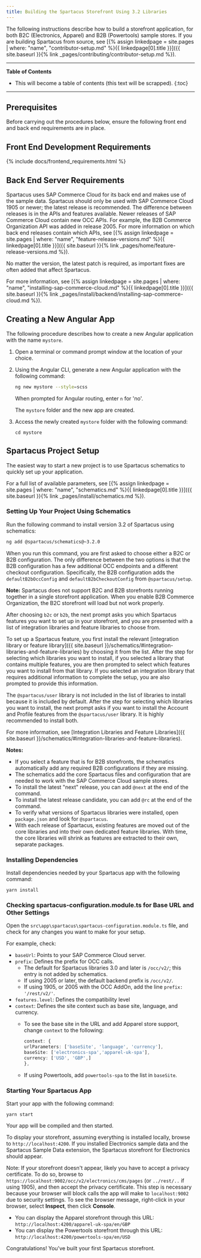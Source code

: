```yaml
---
title: Building the Spartacus Storefront Using 3.2 Libraries
---
```


The following instructions describe how to build a storefront application, for both B2C (Electronics, Apparel) and B2B (Powertools) sample stores. If you are building Spartacus from source, see [{% assign linkedpage = site.pages | where: "name", "contributor-setup.md" %}{{ linkedpage[0].title }}]({{ site.baseurl }}{% link _pages/contributing/contributor-setup.md %}).

***

**Table of Contents**

- This will become a table of contents (this text will be scrapped).
{:toc}

***

## Prerequisites

Before carrying out the procedures below, ensure the following front end and back end requirements are in place.

## Front End Development Requirements

{% include docs/frontend_requirements.html %}

## Back End Server Requirements

Spartacus uses SAP Commerce Cloud for its back end and makes use of the sample data. Spartacus should only be used with SAP Commerce Cloud 1905 or newer; the latest release is recommended. The difference between releases is in the APIs and features available. Newer releases of SAP Commerce Cloud contain new OCC APIs. For example, the B2B Commerce Organization API was added in release 2005. For more information on which back end releases contain which APIs, see [{% assign linkedpage = site.pages | where: "name", "feature-release-versions.md" %}{{ linkedpage[0].title }}]({{ site.baseurl }}{% link _pages/home/feature-release-versions.md %}).

No matter the version, the latest patch is required, as important fixes are often added that affect Spartacus.

For more information, see [{% assign linkedpage = site.pages | where: "name", "installing-sap-commerce-cloud.md" %}{{ linkedpage[0].title }}]({{ site.baseurl }}{% link _pages/install/backend/installing-sap-commerce-cloud.md %}).

## Creating a New Angular App

The following procedure describes how to create a new Angular application with the name `mystore`.

1. Open a terminal or command prompt window at the location of your choice.

2. Using the Angular CLI, generate a new Angular application with the following command:

   ```bash
   ng new mystore --style=scss
   ```

   When prompted for Angular routing, enter `n` for 'no'.

   The `mystore` folder and the new app are created.

3. Access the newly created `mystore` folder with the following command:

     ```shell
     cd mystore
     ```

## Spartacus Project Setup

The easiest way to start a new project is to use Spartacus schematics to quickly set up your application.

For a full list of available parameters, see [{% assign linkedpage = site.pages | where: "name", "schematics.md" %}{{ linkedpage[0].title }}]({{ site.baseurl }}{% link _pages/install/schematics.md %}).

### Setting Up Your Project Using Schematics

Run the following command to install version 3.2 of Spartacus using schematics:

```bash
ng add @spartacus/schematics@~3.2.0
```

When you run this command, you are first asked to choose either a B2C or B2B configuration. The only difference between the two options is that the B2B configuration has a few additional OCC endpoints and a different checkout configuration. Specifically, the B2B configuration adds the `defaultB2bOccConfig` and `defaultB2bCheckoutConfig` from `@spartacus/setup`.

**Note:** Spartacus does not support B2C and B2B storefronts running together in a single storefront application. When you enable B2B Commerce Organization, the B2C storefront will load but not work properly.

After choosing `b2c` or `b2b`, the next prompt asks you which Spartacus features you want to set up in your storefront, and you are presented with a list of integration libraries and feature libraries to choose from.

To set up a Spartacus feature, you first install the relevant [integration library or feature library]({{ site.baseurl }}/schematics/#integration-libraries-and-feature-libraries) by choosing it from the list. After the step for selecting which libraries you want to install, if you selected a library that contains multiple features, you are then prompted to select which features you want to install from that library. If you selected an integration library that requires additional information to complete the setup, you are also prompted to provide this information.

The `@spartacus/user` library is not included in the list of libraries to install because it is included by default. After the step for selecting which libraries you want to install, the next prompt asks if you want to install the Account and Profile features from the `@spartacus/user` library. It is highly recommended to install both.

For more information, see [Integration Libraries and Feature Libraries]({{ site.baseurl }}/schematics/#integration-libraries-and-feature-libraries).

**Notes:**

- If you select a feature that is for B2B storefronts, the schematics automatically add any required B2B configurations if they are missing.
- The schematics add the core Spartacus files and configuration that are needed to work with the SAP Commerce Cloud sample stores.
- To install the latest "next" release, you can add `@next` at the end of the command.
- To install the latest release candidate, you can add `@rc` at the end of the command.
- To verify what versions of Spartacus libraries were installed, open `package.json` and look for `@spartacus`.
- With each release of Spartacus, existing features are moved out of the core libraries and into their own dedicated feature libraries. With time, the core libraries will shrink as features are extracted to their own, separate packages.

### Installing Dependencies

Install dependencies needed by your Spartacus app with the following command:

```shell
yarn install
```

### Checking spartacus-configuration.module.ts for Base URL and Other Settings

Open the `src\app\spartacus\spartacus-configuration.module.ts` file, and check for any changes you want to make for your setup.

For example, check:

- `baseUrl`: Points to your SAP Commerce Cloud server.
- `prefix`: Defines the prefix for OCC calls.
  - The default for Spartacus libraries 3.0 and later is `/occ/v2/`; this entry is not added by schematics.
  - If using 2005 or later, the default backend prefix is `/occ/v2/`.
  - If using 1905, or 2005 with the OCC AddOn, add the line `prefix: '/rest/v2/'`.
- `features.level`: Defines the compatibility level
- `context`: Defines the site context such as base site, language, and currency.
  - To see the base site in the URL and add Apparel store support, change `context` to the following:

     ```ts
     context: {
     urlParameters: ['baseSite', 'language', 'currency'],
     baseSite: ['electronics-spa','apparel-uk-spa'],
     currency: ['USD', 'GBP',]
     },
     ```

  - If using Powertools, add `powertools-spa` to the list in `baseSite`.
  
### Starting Your Spartacus App

Start your app with the following command:

```shell
yarn start
```

Your app will be compiled and then started.

To display your storefront, assuming everything is installed locally, browse to `http://localhost:4200`. If you installed Electronics sample data and the Spartacus Sample Data extension, the Spartacus storefront for Electronics should appear.

Note: If your storefront doesn't appear, likely you have to accept a privacy certificate. To do so, browse to `https://localhost:9002/occ/v2/electronics/cms/pages` (or `../rest/..` if using 1905), and then accept the privacy certificate. This step is necessary because your browser will block calls the app will make to `localhost:9002` due to security settings. To see the browser message, right-click in your browser, select **Inspect**, then click **Console**.

- You can display the Apparel storefront through this URL: `http://localhost:4200/apparel-uk-spa/en/GBP`
- You can display the Powertools storefront through this URL: `http://localhost:4200/powertools-spa/en/USD`

Congratulations! You've built your first Spartacus storefront.
